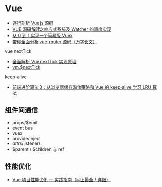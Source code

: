 # Vue

- [逐行剖析 Vue.js 源码](https://nlrx-wjc.github.io/Learn-Vue-Source-Code/)
- [VUE 源码解读之响应式系统及 Watcher 的调度实现](https://mp.weixin.qq.com/s/NsNlTCxl3F6JHXEt61-jMw)
- [从 0 到 1 实现一个简易版 Vuex](https://juejin.im/post/5e3771e4e51d4502671a444d)
- [带你全面分析 vue-router 源码（万字长文）](https://juejin.im/post/5e456513f265da573c0c6d4b)

vue nextTick

- [全面解析 Vue.nextTick 实现原理](https://juejin.im/entry/5aced80b518825482e39441e)
- [vm.\$nextTick](https://nlrx-wjc.github.io/Learn-Vue-Source-Code/instanceMethods/lifecycle.html#_3-vm-nexttick)

keep-alive

- [前端进阶算法 3：从浏览器缓存淘汰策略和 Vue 的 keep-alive 学习 LRU 算法](https://github.com/sisterAn/JavaScript-Algorithms/issues/9)

## 组件间通信

- props/\$emit
- event bus
- vuex
- provide/inject
- $attrs/$listeners
- $parent / $children 与 ref

## 性能优化

- [Vue 项目性能优化 — 实践指南（网上最全 / 详细）](https://juejin.im/post/5d548b83f265da03ab42471d)
